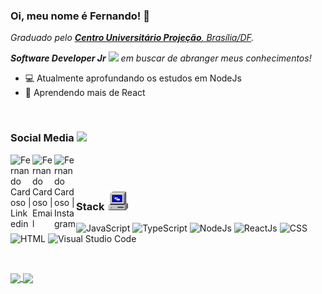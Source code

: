 ### Oi, meu nome é Fernando! 👋

<p>
   <em>
     Graduado pelo <a href="https://projecao.br/faculdade/"> <b>Centro Universitário Projeção</b>, Brasília/DF</a>.
  </em>
</p>
<p>
  <em>
    <b>Software Developer Jr</b> <img src="https://github.com/TheDudeThatCode/TheDudeThatCode/blob/master/Assets/Developer.gif" width="30px"> em buscar de abranger meus conhecimentos!
   </em>
</p>

- :computer: Atualmente aprofundando os estudos em NodeJs
- :blue_book: Aprendendo mais de React

<br>

### Social Media <img src="https://github.com/TheDudeThatCode/TheDudeThatCode/blob/master/Assets/Handshake.gif" height="32px">

<p>
<a href="https://www.linkedin.com/in/fernando-augusto-cardoso-977bb632/">
  <img align="left" alt="Fernando Cardoso | Linkedin" width="35px" src="https://github.com/TheDudeThatCode/TheDudeThatCode/blob/master/Assets/Linkedin.svg" />
</a>
<a href="mailto:fernandocardoso@live.com">
  <img align="left" alt="Fernando Cardoso | Email" width="35px" src="https://upload.wikimedia.org/wikipedia/commons/b/b1/Outlook_hi-res_icon_%282019%29.svg" />
</a>
<a href="https://www.instagram.com/fernandoac89/">
  <img align="left" alt="Fernando Cardoso | Instagram" width="35px" src="https://github.com/TheDudeThatCode/TheDudeThatCode/blob/master/Assets/Instagram.svg" />
</a>
</p>

<br>
<br>  
  
### Stack <img src="https://github.com/TheDudeThatCode/TheDudeThatCode/blob/master/Assets/PC.gif" height="32px" />
<p>
<a>
  <img alt="JavaScript" width="35px" height="64px" src="https://upload.wikimedia.org/wikipedia/commons/9/99/Unofficial_JavaScript_logo_2.svg">
</a>
<a>
  <img alt="TypeScript" width="35px" height="64px" src="https://upload.wikimedia.org/wikipedia/commons/4/4c/Typescript_logo_2020.svg">
</a>
<a>
  <img alt="NodeJs" width="35px" height="64px" src="https://upload.wikimedia.org/wikipedia/commons/d/d9/Node.js_logo.svg">
</a>
   <a>
  <img alt="ReactJs" width="35px" height="64px" src="https://upload.wikimedia.org/wikipedia/commons/4/47/React.svg">
</a>
<a>
  <img alt="CSS" width="35px" height="64px" src="https://cdn.svgporn.com/logos/css-3.svg">
</a>
<a>
  <img alt="HTML" width="35px" height="64px" src="https://cdn.svgporn.com/logos/html-5.svg">
</a>
<a>
  <img alt="Visual Studio Code" width="35px" height="64px" src="https://cdn.svgporn.com/logos/visual-studio-code.svg">
</a>  
</p>

<br>


<p align="left">
  <a href="https://github.com/anuraghazra/github-readme-stats">
    <img
      align="center"
      height="165"
      src="https://github-readme-stats.vercel.app/api?username=fernandoc89&count_private=true&show_icons=true&custom_title=Github%20Status&hide=issues&theme=radical"
    />
    <img
      align="center"
      height="165"
      src="https://github-readme-stats.vercel.app/api/top-langs/?username=fernandoc89&layout=compact&count_private=true&show_icons=true&custom_title=Most%20Used%20Languages&hide=issues&theme=radical"
  </a>
</p>







